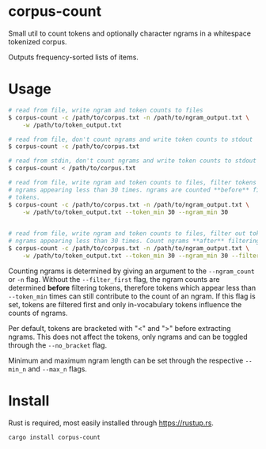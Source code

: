 # corpus-count

Small util to count tokens and optionally character ngrams in a whitespace
tokenized corpus.

Outputs frequency-sorted lists of items.

# Usage
```Bash
# read from file, write ngram and token counts to files
$ corpus-count -c /path/to/corpus.txt -n /path/to/ngram_output.txt \
    -w /path/to/token_output.txt

# read from file, don't count ngrams and write token counts to stdout
$ corpus-count -c /path/to/corpus.txt

# read from stdin, don't count ngrams and write token counts to stdout
$ corpus-count < /path/to/corpus.txt

# read from file, write ngram and token counts to files, filter tokens and
# ngrams appearing less than 30 times. ngrams are counted **before** filtering
# tokens.
$ corpus-count -c /path/to/corpus.txt -n /path/to/ngram_output.txt \
    -w /path/to/token_output.txt --token_min 30 --ngram_min 30
    

# read from file, write ngram and token counts to files, filter out tokens and
# ngrams appearing less than 30 times. Count ngrams **after** filtering tokens.
$ corpus-count -c /path/to/corpus.txt -n /path/to/ngram_output.txt \
    -w /path/to/token_output.txt --token_min 30 --ngram_min 30 --filter_first
``` 

Counting ngrams is determined by giving an argument to the `--ngram_count` or
`-n` flag. Without the `--filter_first` flag, the ngram counts are determined
**before** filtering tokens, therefore tokens which appear less than
`--token_min` times can still contribute to the count of an ngram. If this flag
is set, tokens are filtered first and only in-vocabulary tokens influence the
counts of ngrams.

Per default, tokens are bracketed with "<" and ">" before extracting ngrams. 
This does not affect the tokens, only ngrams and can be toggled through the 
`--no_bracket` flag. 

Minimum and maximum ngram length can be set through the respective `--min_n`
and `--max_n` flags.

# Install

Rust is required, most easily installed through https://rustup.rs.

```Bash
cargo install corpus-count 
```